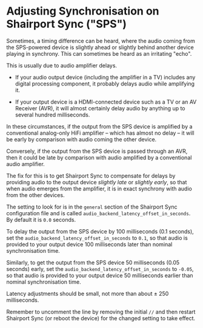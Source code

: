 # Adjusting Synchronisation on Shairport Sync ("SPS")

Sometimes, a timing difference can be heard, where the audio coming from the SPS-powered device is slightly ahead or slightly behind another device playing in synchrony. This can sometimes be heard as an irritating "echo".

This is usually due to audio amplifier delays.

* If your audio output device (including the amplifier in a TV) includes any digital processing component, it probably delays audio while amplifying it.

* If your output device is a HDMI-connected device such as a TV or an AV Receiver (AVR), it will almost certainly delay audio by anything up to several hundred milliseconds.

In these circumstances, if the output from the SPS device is amplified by a conventional analog-only HiFi amplifier – which has almost no delay – it will be early by comparison with audio coming the other device.

Conversely, if the output from the SPS device is passed through an AVR, then it could be late by comparison with audio amplified by a conventional audio amplifier.

The fix for this is to get Shairport Sync to compensate for delays by providing audio to the output device _slightly late_ or _slightly early_, so that when audio emerges from the amplifier, it is in exact synchrony with audio from the other devices.

The setting to look for is in the `general` section of the Shairport Sync configuration file and is called `audio_backend_latency_offset_in_seconds`. By default it is `0.0` seconds.

To delay the output from the SPS device by 100 milliseconds (0.1 seconds), set the `audio_backend_latency_offset_in_seconds` to `0.1`, so that audio is provided to your output device 100 milliseconds later than nominal synchronisation time.

Similarly, to get the output from the SPS device 50 milliseconds (0.05 seconds) early, set the `audio_backend_latency_offset_in_seconds` to `-0.05`, so that audio is provided to your output device 50 milliseconds earlier than nominal synchronisation time.

Latency adjustments should be small, not more than about ± 250 milliseconds.

Remember to uncomment the line by removing the initial `//` and then restart Shairport Sync (or reboot the device) for the changed setting to take effect.
